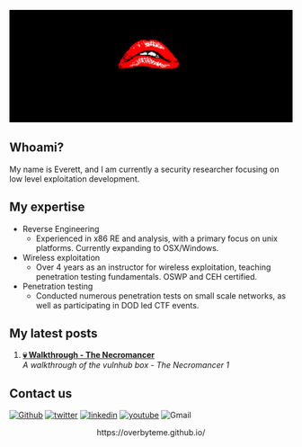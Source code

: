 [![Header](https://github.com/OVERBYTEME/OVERBYTEME/blob/main/bite%20banner.PNG "Header")](https://overbyteme.github.io/)

## Whoami?

My name is Everett, and I am currently a security researcher focusing on low level exploitation development.

## My expertise

- Reverse Engineering
  -  Experienced in x86 RE and analysis, with a primary focus on unix platforms. Currently expanding to OSX/Windows.
- Wireless exploitation
  -  Over 4 years as an instructor for wireless exploitation, teaching penetration testing fundamentals. OSWP and CEH certified.
- Penetration testing
  -  Conducted numerous penetration tests on small scale networks, as well as participating in DOD led CTF events.

## My latest posts

1. **[💀 Walkthrough - The Necromancer](https://overbyteme.github.io/posts/necromancer1/)** <br> *A walkthrough of the vulnhub box - The Necromancer 1*

## Contact us

[<img alt="Github" src="https://img.shields.io/badge/GitHub-%2312100E.svg?&style=for-the-badge&logo=Github&logoColor=white" />](https://github.com/creativetimofficial) [<img alt="twitter" src="https://img.shields.io/badge/twitter-%231DA1F2.svg?&style=for-the-badge&logo=twitter&logoColor=white" />](https://twitter.com/CreativeTim) [<img alt="linkedin" src="https://img.shields.io/badge/linkedin-%230077B5.svg?&style=for-the-badge&logo=linkedin&logoColor=white" />](https://www.linkedin.com/in/creative-tim-1b54778b) [<img alt="youtube" src="https://img.shields.io/badge/YouTube-FF0000?style=for-the-badge&logo=youtube&logoColor=white" />](https://www.youtube.com/channel/UCVyTG4sCw-rOvB9oHkzZD1w) <img alt="Gmail" src="https://img.shields.io/badge/Gmail-D14836?style=for-the-badge&logo=gmail&logoColor=white" />

<p align="center">
https://overbyteme.github.io/
</p>
